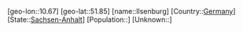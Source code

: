 ﻿---
location: [51.85,10.67]
type: City
tags:
- geo/City


SpocWebEntityId: 31102
isDeleted: false
confidential: public

---
[geo-lon::10.67]
[geo-lat::51.85]
[name::Ilsenburg]
[Country::[Germany](geo/Continent/Europe/Germany.md)]
[State::[Sachsen-Anhalt](geo/Continent/Europe/Germany/Sachsen-Anhalt.md)]
[Population::]
[Unknown::]

